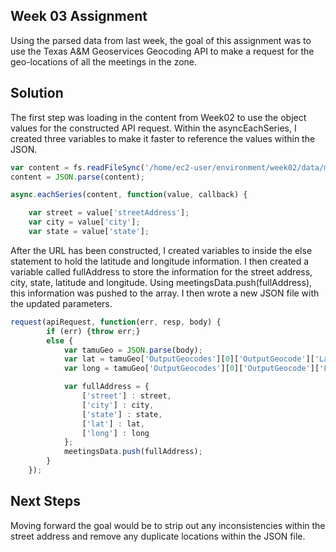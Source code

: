 ## Week 03 Assignment
Using the parsed data from last week, the goal of this assignment was to use the Texas A&M Geoservices Geocoding API to make a request for the geo-locations of all the meetings in the zone.


## Solution 

The first step was loading in the content from Week02 to use the object values for the constructed API request. Within the asyncEachSeries, I created three variables to make it faster to reference the values within the JSON.

```javascript
var content = fs.readFileSync('/home/ec2-user/environment/week02/data/m10.JSON');
content = JSON.parse(content);

async.eachSeries(content, function(value, callback) {

    var street = value['streetAddress']; 
    var city = value['city']; 
    var state = value['state']; 
```


After the URL has been constructed, I created variables to inside the else statement to hold the latitude and longitude information. I then created a variable called fullAddress to store the information for the street address, city, state, latitude and longitude. 
Using meetingsData.push(fullAddress), this information was pushed to the array. I then wrote a new JSON file with the updated parameters. 
```javascript
request(apiRequest, function(err, resp, body) {
        if (err) {throw err;}
        else {
            var tamuGeo = JSON.parse(body);
            var lat = tamuGeo['OutputGeocodes'][0]['OutputGeocode']['Latitude']
            var long = tamuGeo['OutputGeocodes'][0]['OutputGeocode']['Longitude']

            var fullAddress = {
                ['street'] : street,
                ['city'] : city,
                ['state'] : state,
                ['lat'] : lat,
                ['long'] : long
            };
            meetingsData.push(fullAddress);
        }
    }); 
```


## Next Steps 
Moving forward the goal would be to strip out any inconsistencies within the street address and remove any duplicate locations within the JSON file. 
